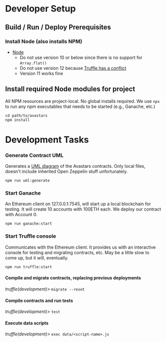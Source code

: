 #  Developer Setup
## Build / Run / Deploy Prerequisites
### Install Node (also installs NPM)
 * [Node](https://nodejs.org/en/download/) 
   - Do not use version 10 or below since there is no support for `Array.flat()`
   - Do not use version 12 because [Truffle has a conflict](https://github.com/trufflesuite/truffle/issues/2070)
   - Version 11 works fine
   
## Install required Node modules for project
All NPM resources are project-local. No global installs required. We use `npx` to run any npm
executables that needs to be started (e.g., Ganache, etc.)

```
cd path/to/avastars
npm install
```

# Development Tasks
### Generate Contract UML
Generates a [UML diagram](../_media/AvastarsUML.png) of the Avastars contracts. Only local files, doesn't include inherited Open Zeppelin stuff unfortunately.

```npm run uml:generate```

### Start Ganache
An Ethereum client on 127.0.0.1:7545, will start up a local blockchain for testing. It will
create 10 accounts with 100ETH each. We deploy our contract with Account 0.

```npm run ganache:start```

### Start Truffle console
Communicates with the Ethereum client. It provides us with an interactive console for testing
and migrating contracts, etc. May be a little slow to come up, but it will, eventually.

```npm run truffle:start```

#### Compile and migrate contracts, replacing previous deployments
*truffle(development)>* ```migrate --reset```

#### Compile contracts and run tests
*truffle(development)>* ```test```

#### Execute data scripts
*truffle(development)>* ```exec data/<script-name>.js```